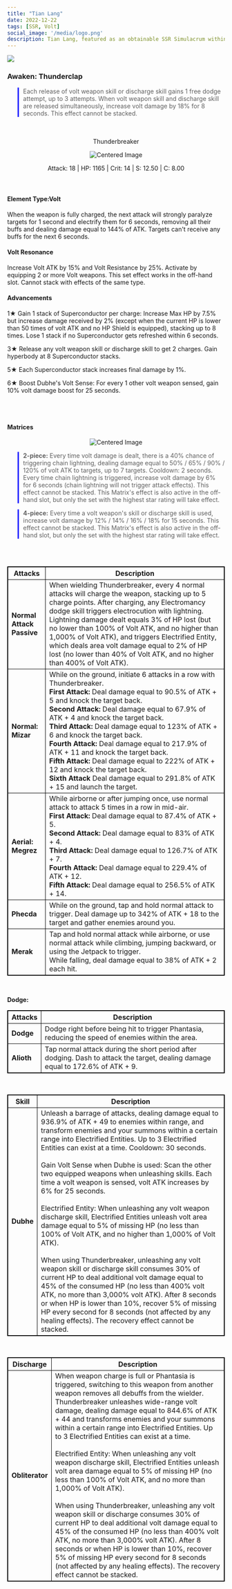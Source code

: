 ```yaml
---
title: "Tian Lang"
date: 2022-12-22
tags: [SSR, Volt]
social_image: '/media/logo.png'
description: Tian Lang, featured as an obtainable SSR Simulacrum within the simulacrum system, associated with the Thunderbreaker weapon.
---
```


![](https://i.postimg.cc/MpjRYnfd/Simulacrum-Tian-Lang-Awaken.webp)

### Awaken: Thunderclap
> Each release of volt weapon skill or discharge skill gains 1 free dodge attempt, up to 3 attempts. When volt weapon skill and discharge skill are released simultaneously, increase volt damage by 18% for 8 seconds. This effect cannot be stacked.

</br>
</br>

<center>
Thunderbreaker
</center>

<p align="center">
<img src= "https://i.postimg.cc/Hx8r4KhR/Icon-Weapon-Thunderbreaker.webp" alt="Centered Image">
</p>


<center>
Attack: 18 | HP: 1165 | Crit: 14 | S: 12.50 | C: 8.00
</center>

</br>
</br>

#### Element Type:Volt

When the weapon is fully charged, the next attack will strongly paralyze targets for 1 second and electrify them for 6 seconds, removing all their buffs and dealing damage equal to 144% of ATK. Targets can't receive any buffs for the next 6 seconds.

#### Volt Resonance

Increase Volt ATK by 15% and Volt Resistance by 25%. Activate by equipping 2 or more Volt weapons. This set effect works in the off-hand slot. Cannot stack with effects of the same type.

#### Advancements

1★ Gain 1 stack of Superconductor per charge: Increase Max HP by 7.5% but increase damage received by 2% (except when the current HP is lower than 50 times of volt ATK and no HP Shield is equipped), stacking up to 8 times. Lose 1 stack if no Superconductor gets refreshed within 6 seconds.

3★ Release any volt weapon skill or discharge skill to get 2 charges. Gain hyperbody at 8 Superconductor stacks.

5★ Each Superconductor stack increases final damage by 1%.

6★ Boost Dubhe's Volt Sense: For every 1 other volt weapon sensed, gain 10% volt damage boost for 25 seconds.

</br>
</br>

#### Matrices

<p align="center">
<img src="https://telegra.ph/file/772439576be48e2f6125c.png" alt="Centered Image">
</p>

> **2-piece:** Every time volt damage is dealt, there is a 40% chance of triggering chain lightning, dealing damage equal to 50% / 65% / 90% / 120% of volt ATK to targets, up to 7 targets. Cooldown: 2 seconds. Every time chain lightning is triggered, increase volt damage by 6% for 6 seconds (chain lightning will not trigger attack effects). This effect cannot be stacked. This Matrix's effect is also active in the off-hand slot, but only the set with the highest star rating will take effect.

> **4-piece:** Every time a volt weapon's skill or discharge skill is used, increase volt damage by 12% / 14% / 16% / 18% for 15 seconds. This effect cannot be stacked. This Matrix's effect is also active in the off-hand slot, but only the set with the highest star rating will take effect.


</br>
</br>

<style>
table {
    border-collapse: collapse;
}
table, th, td {
   border: 1.5px solid black;
}
blockquote {
    border-left: solid blue;
    padding-left: 10px;
}
</style>

| Attacks | Description |
| --- | --- |
| **Normal Attack Passive** | When wielding Thunderbreaker, every 4 normal attacks will charge the weapon, stacking up to 5 charge points. After charging, any Electromancy dodge skill triggers electrocution with lightning. Lightning damage dealt equals 3% of HP lost (but no lower than 100% of Volt ATK, and no higher than 1,000% of Volt ATK), and triggers Electrified Entity, which deals area volt damage equal to 2% of HP lost (no lower than 40% of Volt ATK, and no higher than 400% of Volt ATK).
| **Normal: Mizar** | While on the ground, initiate 6 attacks in a row with Thunderbreaker. </br> **First Attack:** Deal damage equal to 90.5% of ATK + 5 and knock the target back. </br> **Second Attack:** Deal damage equal to 67.9% of ATK + 4 and knock the target back. </br> **Third Attack:** Deal damage equal to 123% of ATK + 6 and knock the target back. </br> **Fourth Attack:** Deal damage equal to 217.9% of ATK + 11 and knock the target back. </br> **Fifth Attack:** Deal damage equal to 222% of ATK + 12 and knock the target back. </br> **Sixth Attack** Deal damage equal to 291.8% of ATK + 15 and launch the target.
| **Aerial: Megrez** | While airborne or after jumping once, use normal attack to attack 5 times in a row in mid-air. </br> **First Attack:** Deal damage equal to 87.4% of ATK + 5. </br> **Second Attack:** Deal damage equal to 83% of ATK + 4. </br> **Third Attack:** Deal damage equal to 126.7% of ATK + 7. </br> **Fourth Attack:** Deal damage equal to 229.4% of ATK + 12. </br> **Fifth Attack:** Deal damage equal to 256.5% of ATK + 14.
| **Phecda** | While on the ground, tap and hold normal attack to trigger. Deal damage up to 342% of ATK + 18 to the target and gather enemies around you.
| **Merak** | Tap and hold normal attack while airborne, or use normal attack while climbing, jumping backward, or using the Jetpack to trigger.<br>While falling, deal damage equal to 38% of ATK + 2 each hit.

</br>

**Dodge:**

| Attacks | Description |
| --- | --- |
| **Dodge** | Dodge right before being hit to trigger Phantasia, reducing the speed of enemies within the area.
| **Alioth** | Tap normal attack during the short period after dodging. Dash to attack the target, dealing damage equal to 172.6% of ATK + 9.

</br>

| Skill| Description |
| --- | --- |
| **Dubhe** | Unleash a barrage of attacks, dealing damage equal to 936.9% of ATK + 49 to enemies within range, and transform enemies and your summons within a certain range into Electrified Entities. Up to 3 Electrified Entities can exist at a time. Cooldown: 30 seconds.<br><br>Gain Volt Sense when Dubhe is used: Scan the other two equipped weapons when unleashing skills. Each time a volt weapon is sensed, volt ATK increases by 6% for 25 seconds.<br><br>Electrified Entity: When unleashing any volt weapon discharge skill, Electrified Entities unleash volt area damage equal to 5% of missing HP (no less than 100% of Volt ATK, and no higher than 1,000% of Volt ATK).<br><br>When using Thunderbreaker, unleashing any volt weapon skill or discharge skill consumes 30% of current HP to deal additional volt damage equal to 45% of the consumed HP (no less than 400% volt ATK, no more than 3,000% volt ATK). After 8 seconds or when HP is lower than 10%, recover 5% of missing HP every second for 8 seconds (not affected by any healing effects). The recovery effect cannot be stacked.

</br>

| Discharge | Description |
| --- | --- |
| **Obliterator** | When weapon charge is full or Phantasia is triggered, switching to this weapon from another weapon removes all debuffs from the wielder. Thunderbreaker unleashes wide-range volt damage, dealing damage equal to 844.6% of ATK + 44 and transforms enemies and your summons within a certain range into Electrified Entities. Up to 3 Electrified Entities can exist at a time.<br><br>Electrified Entity: When unleashing any volt weapon discharge skill, Electrified Entities unleash volt area damage equal to 5% of missing HP (no less than 100% of Volt ATK, and no more than 1,000% of Volt ATK).<br><br>When using Thunderbreaker, unleashing any volt weapon skill or discharge consumes 30% of current HP to deal additional volt damage equal to 45% of the consumed HP (no less than 400% volt ATK, no more than 3,000% volt ATK). After 8 seconds or when HP is lower than 10%, recover 5% of missing HP every second for 8 seconds (not affected by any healing effects). The recovery effect cannot be stacked.